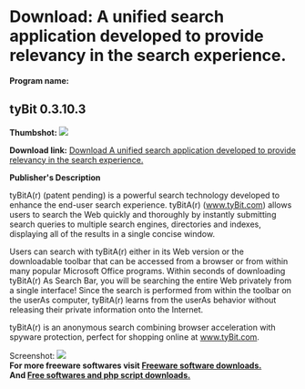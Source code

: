 # Download: A unified search application developed to provide relevancy in the search experience.

**Program name:**

## tyBit 0.3.10.3

  
**Thumbshot:** ![](http://www.freewarefiles.com/screenshot/tybit_md.gif)   
  
**Download link:** [Download A unified search application developed to provide relevancy in the search experience.](http://freesoftwares.boysofts.com/TyBit_program_36012.html)  
  


**Publisher's Description**  
  


tyBitA(r) (patent pending) is a powerful search technology developed to enhance the end-user search experience. tyBitA(r) (www.tyBit.com) allows users to search the Web quickly and thoroughly by instantly submitting search queries to multiple search engines, directories and indexes, displaying all of the results in a single concise window. 

Users can search with tyBitA(r) either in its Web version or the downloadable toolbar that can be accessed from a browser or from within many popular Microsoft Office programs. Within seconds of downloading tyBitA(r) As Search Bar, you will be searching the entire Web privately from a single interface! Since the search is performed from within the toolbar on the userAs computer, tyBitA(r) learns from the userAs behavior without releasing their private information onto the Internet. 

tyBitA(r) is an anonymous search combining browser acceleration with spyware protection, perfect for shopping online at www.tyBit.com.

  
  
Screenshot: ![](http://www.freewarefiles.com/screenshot/tybit.gif)   
**For more freeware softwares visit [Freeware software downloads.](http://freesoftwares.boysofts.com/)**   
**And [Free softwares and php script downloads.](http://www.boysofts.com/)**
